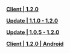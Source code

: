 **[Client | 1.2.0](https://bhrpg-prod.oss-accelerate.aliyuncs.com/client/cn/20230709224719_3CcrEpEKT9iaObJh/StarRail_1.2.0.zip)**

**[Update | 1.1.0 - 1.2.0](https://bhrpg-prod.oss-accelerate.aliyuncs.com/client/hkrpg_cn/33/game_1.1.0_1.2.0_hdiff_HfBvygO7Z9aNPUmR.zip)**

**[Update | 1.0.5 - 1.2.0](https://bhrpg-prod.oss-accelerate.aliyuncs.com/client/hkrpg_cn/33/game_1.0.5_1.2.0_hdiff_7qUejt4fMExIlrQp.zip)**

**[Client | 1.2.0 | Android](https://bhrpg-prod.oss-accelerate.aliyuncs.com/client/cn/20230709224719_3CcrEpEKT9iaObJh/StarRail_1.2.0_mihoyo.apk)**